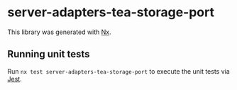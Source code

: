 # server-adapters-tea-storage-port

This library was generated with [Nx](https://nx.dev).

## Running unit tests

Run `nx test server-adapters-tea-storage-port` to execute the unit tests via [Jest](https://jestjs.io).
